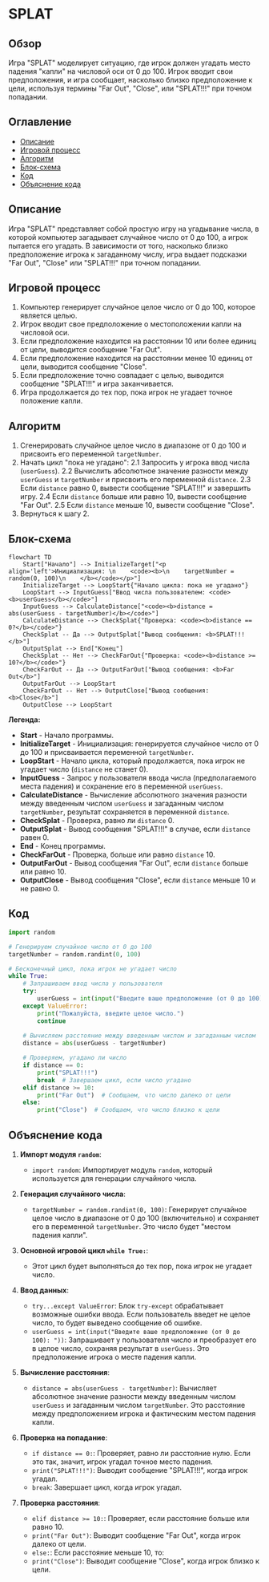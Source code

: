 # SPLAT

## Обзор

Игра "SPLAT" моделирует ситуацию, где игрок должен угадать место падения "капли" на числовой оси от 0 до 100. Игрок вводит свои предположения, и игра сообщает, насколько близко предположение к цели, используя термины "Far Out", "Close", или "SPLAT!!!" при точном попадании.

## Оглавление

- [Описание](#описание)
- [Игровой процесс](#игровой-процесс)
- [Алгоритм](#алгоритм)
- [Блок-схема](#блок-схема)
- [Код](#код)
- [Объяснение кода](#объяснение-кода)

## Описание

Игра "SPLAT" представляет собой простую игру на угадывание числа, в которой компьютер загадывает случайное число от 0 до 100, а игрок пытается его угадать. В зависимости от того, насколько близко предположение игрока к загаданному числу, игра выдает подсказки "Far Out", "Close" или "SPLAT!!!" при точном попадании.

## Игровой процесс

1. Компьютер генерирует случайное целое число от 0 до 100, которое является целью.
2. Игрок вводит свое предположение о местоположении капли на числовой оси.
3. Если предположение находится на расстоянии 10 или более единиц от цели, выводится сообщение "Far Out".
4. Если предположение находится на расстоянии менее 10 единиц от цели, выводится сообщение "Close".
5. Если предположение точно совпадает с целью, выводится сообщение "SPLAT!!!" и игра заканчивается.
6. Игра продолжается до тех пор, пока игрок не угадает точное положение капли.

## Алгоритм

1. Сгенерировать случайное целое число в диапазоне от 0 до 100 и присвоить его переменной `targetNumber`.
2. Начать цикл "пока не угадано":
    2.1 Запросить у игрока ввод числа (`userGuess`).
    2.2 Вычислить абсолютное значение разности между `userGuess` и `targetNumber` и присвоить его переменной `distance`.
    2.3 Если `distance` равно 0, вывести сообщение "SPLAT!!!" и завершить игру.
    2.4 Если `distance` больше или равно 10, вывести сообщение "Far Out".
    2.5 Если `distance` меньше 10, вывести сообщение "Close".
3. Вернуться к шагу 2.

## Блок-схема

```mermaid
flowchart TD
    Start["Начало"] --> InitializeTarget["<p align='left'>Инициализация: \n    <code><b>\n    targetNumber = random(0, 100)\n    </b></code></p>"]
    InitializeTarget --> LoopStart{"Начало цикла: пока не угадано"}
    LoopStart --> InputGuess["Ввод числа пользователем: <code><b>userGuess</b></code>"]
    InputGuess --> CalculateDistance["<code><b>distance = abs(userGuess - targetNumber)</b></code>"]
    CalculateDistance --> CheckSplat{"Проверка: <code><b>distance == 0?</b></code>"}
    CheckSplat -- Да --> OutputSplat["Вывод сообщения: <b>SPLAT!!!</b>"]
    OutputSplat --> End["Конец"]
    CheckSplat -- Нет --> CheckFarOut{"Проверка: <code><b>distance >= 10?</b></code>"}
    CheckFarOut -- Да --> OutputFarOut["Вывод сообщения: <b>Far Out</b>"]
    OutputFarOut --> LoopStart
    CheckFarOut -- Нет --> OutputClose["Вывод сообщения: <b>Close</b>"]
    OutputClose --> LoopStart
```

**Легенда:**
- **Start** - Начало программы.
- **InitializeTarget** - Инициализация: генерируется случайное число от 0 до 100 и присваивается переменной `targetNumber`.
- **LoopStart** - Начало цикла, который продолжается, пока игрок не угадает число (`distance` не станет 0).
- **InputGuess** - Запрос у пользователя ввода числа (предполагаемого места падения) и сохранение его в переменной `userGuess`.
- **CalculateDistance** - Вычисление абсолютного значения разности между введенным числом `userGuess` и загаданным числом `targetNumber`, результат сохраняется в переменной `distance`.
- **CheckSplat** - Проверка, равно ли `distance` 0.
- **OutputSplat** - Вывод сообщения "SPLAT!!!" в случае, если `distance` равен 0.
- **End** - Конец программы.
- **CheckFarOut** - Проверка, больше или равно `distance` 10.
- **OutputFarOut** - Вывод сообщения "Far Out", если `distance` больше или равно 10.
- **OutputClose** - Вывод сообщения "Close", если `distance` меньше 10 и не равно 0.

## Код

```python
import random

# Генерируем случайное число от 0 до 100
targetNumber = random.randint(0, 100)

# Бесконечный цикл, пока игрок не угадает число
while True:
    # Запрашиваем ввод числа у пользователя
    try:
        userGuess = int(input("Введите ваше предположение (от 0 до 100): "))
    except ValueError:
        print("Пожалуйста, введите целое число.")
        continue
    
    # Вычисляем расстояние между введенным числом и загаданным числом
    distance = abs(userGuess - targetNumber)

    # Проверяем, угадано ли число
    if distance == 0:
        print("SPLAT!!!")
        break  # Завершаем цикл, если число угадано
    elif distance >= 10:
        print("Far Out")  # Сообщаем, что число далеко от цели
    else:
        print("Close")  # Сообщаем, что число близко к цели
```

## Объяснение кода

1.  **Импорт модуля `random`**:
    -   `import random`: Импортирует модуль `random`, который используется для генерации случайного числа.

2.  **Генерация случайного числа**:
    -   `targetNumber = random.randint(0, 100)`: Генерирует случайное целое число в диапазоне от 0 до 100 (включительно) и сохраняет его в переменной `targetNumber`. Это число будет "местом падения капли".

3.  **Основной игровой цикл `while True:`**:
    -   Этот цикл будет выполняться до тех пор, пока игрок не угадает число.

4.  **Ввод данных**:
    -   `try...except ValueError`: Блок `try-except` обрабатывает возможные ошибки ввода. Если пользователь введет не целое число, то будет выведено сообщение об ошибке.
    -   `userGuess = int(input("Введите ваше предположение (от 0 до 100): "))`: Запрашивает у пользователя число и преобразует его в целое число, сохраняя результат в `userGuess`. Это предположение игрока о месте падения капли.

5.  **Вычисление расстояния**:
    -   `distance = abs(userGuess - targetNumber)`: Вычисляет абсолютное значение разности между введенным числом `userGuess` и загаданным числом `targetNumber`. Это расстояние между предположением игрока и фактическим местом падения капли.

6.  **Проверка на попадание**:
    -   `if distance == 0:`: Проверяет, равно ли расстояние нулю. Если это так, значит, игрок угадал точное место падения.
    -   `print("SPLAT!!!")`: Выводит сообщение "SPLAT!!!", когда игрок угадал.
    -   `break`: Завершает цикл, когда игрок угадал.

7. **Проверка расстояния**:
    -   `elif distance >= 10:`: Проверяет, если расстояние больше или равно 10.
    -   `print("Far Out")`: Выводит сообщение "Far Out", когда игрок далеко от цели.
    -   `else:`: Если расстояние меньше 10, то:
    -   `print("Close")`: Выводит сообщение "Close", когда игрок близко к цели.